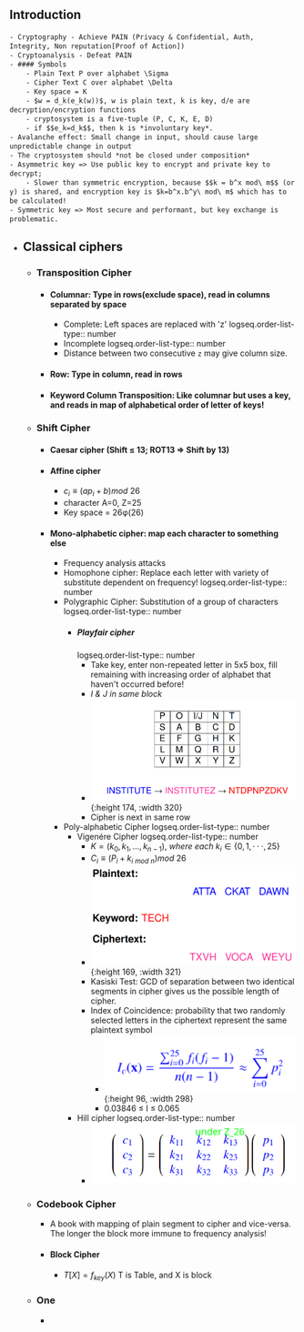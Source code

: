 ## Introduction
	- Cryptography - Achieve PAIN (Privacy & Confidential, Auth, Integrity, Non reputation[Proof of Action])
	- Cryptoanalysis - Defeat PAIN
	- #### Symbols
		- Plain Text P over alphabet \Sigma
		- Cipher Text C over alphabet \Delta
		- Key space = K
		- $w = d_k(e_k(w))$, w is plain text, k is key, d/e are decryption/encryption functions
		- cryptosystem is a five-tuple (P, C, K, E, D)
		- if $$e_k=d_k$$, then k is *involuntary key*.
	- Avalanche effect: Small change in input, should cause large unpredictable change in output
	- The cryptosystem should *not be closed under composition*
	- Asymmetric key => Use public key to encrypt and private key to decrypt;
		- Slower than symmetric encryption, because $$k = b^x mod\ m$$ (or y) is shared, and encryption key is $k=b^x.b^y\ mod\ m$ which has to be calculated!
	- Symmetric key => Most secure and performant, but key exchange is problematic.
- ## Classical ciphers
	- ### Transposition Cipher
		- #### Columnar: Type in rows(exclude space), read in columns separated by space
			- Complete: Left spaces are replaced with 'z'
			  logseq.order-list-type:: number
			- Incomplete
			  logseq.order-list-type:: number
			- Distance between two consecutive `z` may give column size.
		- #### Row: Type in column, read in rows
		- #### Keyword Column Transposition: Like columnar but uses a key, and reads in map of alphabetical order of letter of keys!
	- ### Shift Cipher
		- #### Caesar cipher (Shift $\le$ 13; ROT13 => Shift by 13)
		- #### Affine cipher
			- $c_i ≡ (ap_i + b) mod\ 26$
			- character A=0, Z=25
			- Key space = 26φ(26)
		- #### Mono-alphabetic cipher: map each character to something else
			- Frequency analysis attacks
			- Homophone cipher: Replace each letter with variety of substitute dependent on frequency!
			  logseq.order-list-type:: number
			- Polygraphic Cipher: Substitution of a group of characters
			  logseq.order-list-type:: number
				- ##### Playfair cipher
				  logseq.order-list-type:: number
					- Take key, enter non-repeated letter in 5x5 box, fill remaining with increasing order of alphabet that haven't occurred before!
					- *I & J in same block*
					- ![image.png](../assets/image_1726312051911_0.png){:height 174, :width 320}
					- Cipher is next in same row
			- Poly-alphabetic Cipher
			  logseq.order-list-type:: number
				- Vigenére Cipher
				  logseq.order-list-type:: number
					- $K = (k_0, k_1, ... , k_{n−1}) ,\ where\ each\ k_i ∈ \{0, 1, · · · , 25\}$
					- $C_i ≡ (P_i + k_{i\ mod\ n}) mod\ 26$
					- ![image.png](../assets/image_1726313318369_0.png){:height 169, :width 321}
					- Kasiski Test: GCD of separation between two identical segments in cipher gives us the possible length of cipher.
					- Index of Coincidence: probability that two randomly selected letters in the ciphertext represent the same plaintext symbol
						- ![image.png](../assets/image_1726313609639_0.png){:height 96, :width 298}
						- 0.03846 ≤ I ≤ 0.065
				- Hill cipher
				  logseq.order-list-type:: number
					- ![image.png](../assets/image_1726313863756_0.png)
	- ### Codebook Cipher
		- A book with mapping of plain segment to cipher and vice-versa. The longer the block more immune to frequency analysis!
		- #### Block Cipher
			- $T[X] = f_{key}(X)$ T is Table, and X is block
	- ### One
		-